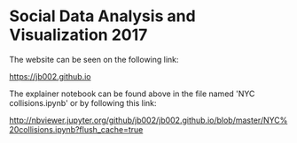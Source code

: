 # Social Data Analysis and Visualization 2017
The website can be seen on the following link:

https://jb002.github.io


The explainer notebook can be found above in the file named 'NYC collisions.ipynb' or by following this link:

http://nbviewer.jupyter.org/github/jb002/jb002.github.io/blob/master/NYC%20collisions.ipynb?flush_cache=true
